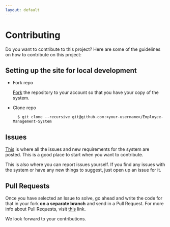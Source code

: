 ```yaml
---
layout: default
---
```


# Contributing

Do you want to contribute to this project? Here are some of the guidelines on how to contribute on this project:

## Setting up the site for local development

* Fork repo

  [Fork](https://github.com/kiranshahi/Employee-Management-System/Fork) the repository to your account so that you have your copy of the system.

* Clone repo

        $ git clone --recursive git@github.com:<your-username>/Employee-Management-System



## Issues

[This](https://github.com/kiranshahi/Employee-Management-System/issues) is where all the issues and new requirements for the system are posted. This is a good place to start when you want to contribute. 

This is also where you can report issues yourself. If you find any issues with the system or have any new things to suggest, just open up an issue for it.

## Pull Requests

Once you have selected an Issue to solve, go ahead and write the code for that in your fork **on a separate branch** and send in a Pull Request. For more info about Pull Requests, visit [this](https://help.github.com/articles/using-pull-requests/) link.


We look forward to your contributions.